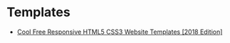 # Templates

- [Cool Free Responsive HTML5 CSS3 Website Templates [2018 Edition]](https://medium.com/level-up-web/top-free-responsive-html5-css3-website-templates-2018-edition-5b3fb3d96cc9)
